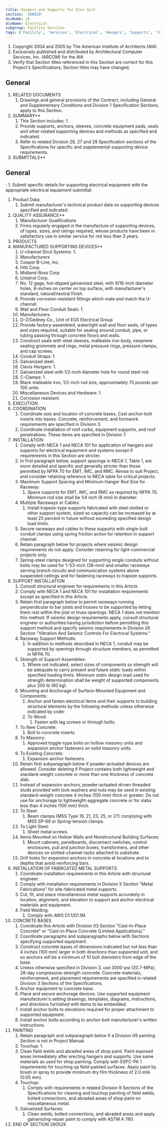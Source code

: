 ```yaml
---
title: Hangers and Supports for Elec Syst
section: '260529'
divNumb: 26
divName: Electrical
subgroup: Facility Services
tags: ['Facility', 'Services', 'Electrical', 'Hangers', 'Supports', 'for', 'Elec', 'Syst']
---
```


1. Copyright 2004 and 2005 by The American Institute of Architects (AIA)
1. Exclusively published and distributed by Architectural Computer Services, Inc. (ARCOM) for the AIA
1. Verify that Section titles referenced in this Section are correct for this Project's Specifications; Section titles may have changed.

## General

1. RELATED DOCUMENTS
   1. Drawings and general provisions of the Contract, including General and Supplementary Conditions and Division 1 Specification Sections, apply to this Section.
1. SUMMARY** 
   1. This Section includes:
      1. 
   1. Provide supports, anchors, sleeves, concrete equipment pads, seals and other related supporting devices and methods as specified and indicated. 
   1. Refer to related Division 26, 27 and 28 Specification sections of the Specifications for specific and supplemental supporting device requirements. 
1. SUBMITTALS** 

## General

:
      1. Submit specific details for supporting electrical equipment with the appropriate electrical equipment submittal. 
   1. Product Data:
      1. Submit manufacturer's technical product data on supporting devices specified and indicated. 
1. QUALITY ASSURANCE** 
   1. Manufacturer Qualifications 
   1. Firms regularly engaged in the manufacture of supporting devices, of types, sizes, and ratings required, whose products have been in satisfactory use in similar service for not less than 3 years. 
1. PRODUCTS
1. MANUFACTURED SUPPORTING DEVICES** 
   1. U-channel Strut Systems:
      1. 
   1. Manufacturers
   1. Cooper B-Line, Inc. 
   1. Hilti Corp.
   1. Midland-Ross Corp. 
   1. Unistrut Corp. 
   1. No. 12 gage, hot-dipped galvanized steel, with 9/16-inch diameter holes, 8-inches on center on top surface, with manufacturer's standard, natural/neutral finish. 
   1. Provide corrosion-resistant fittings which mate and match the U-channel. 
   1. Wall and Floor Conduit Seals:
      1. 
   1. Manufacturers
   1. O-Z/Gedney Co., Unit of EGS Electrical Group
   1. Provide factory-assembled, watertight wall and floor seals, of types and sizes required, suitable for sealing around conduit, pipe, or tubing passing through concrete floors and walls. 
   1. Construct seals with steel sleeves, malleable iron body, neoprene sealing grommets and rings, metal pressure rings, pressure clamps, and cap screws. 
   1. Conduit Straps:
      1. 
   1. Galvanized steel. 
   1. Clevis Hangers:
      1. 
   1. Galvanized steel with 1/2-inch diameter hole for round steel rod. 
   1. C-Clamps:
      1. 
   1. Black malleable iron, 1/2-inch rod size, approximately 70 pounds per 100 units. 
   1. Miscellaneous Devices and Hardware:
      1. 
   1. Corrosion resistant. 
1. EXECUTION
1. COORDINATION
   1. Coordinate size and location of concrete bases. Cast anchor-bolt inserts into bases. Concrete, reinforcement, and formwork requirements are specified in Division 3.
   1. Coordinate installation of roof curbs, equipment supports, and roof penetrations. These items are specified in Division 7.
1. INSTALLATION
   1. Comply with NECA 1 and NECA 101 for application of hangers and supports for electrical equipment and systems except if requirements in this Section are stricter.
   1. In first paragraph below, support spacings in NECA 1, Table 1, are more detailed and specific and generally stricter than those permitted by NFPA 70 for EMT, IMC, and RMC. Revise to suit Project, and consider retaining reference to NECA table for critical projects.
   1. Maximum Support Spacing and Minimum Hanger Rod Size for Raceway:
      1. Space supports for EMT, IMC, and RMC as required by NFPA 70. Minimum rod size shall be 1/4 inch (6 mm) in diameter.
   1. Multiple Raceways or Cables:
      1. Install trapeze-type supports fabricated with steel slotted or other support system, sized so capacity can be increased by at least 25 percent in future without exceeding specified design load limits.
   1. Secure raceways and cables to these supports with single-bolt conduit clamps using spring friction action for retention in support channel.
   1. Retain paragraph below for projects where seismic design requirements do not apply. Consider retaining for light-commercial projects only.
   1. Spring-steel clamps designed for supporting single conduits without bolts may be used for 1-1/2-inch (38-mm) and smaller raceways serving branch circuits and communication systems above suspended ceilings and for fastening raceways to trapeze supports.
1. SUPPORT INSTALLATION
   1. Consult structural engineer for requirements in this Article.
   1. Comply with NECA 1 and NECA 101 for installation requirements except as specified in this Article.
   1. Retain first paragraph below to permit raceways running perpendicular to bar joists and trusses to be supported by letting them rest within the joist or truss openings. NECA 1 does not mention this method. If seismic design requirements apply, consult structural engineer or authorities having jurisdiction before permitting this support method and specify seismic requirements in Division 26 Section "Vibration And Seismic Controls For Electrical Systems."
   1. Raceway Support Methods:
      1. In addition to methods described in NECA 1, conduit may be supported by openings through structure members, as permitted in NFPA 70.
   1. Strength of Support Assemblies:
      1. Where not indicated, select sizes of components so strength will be adequate to carry present and future static loads within specified loading limits. Minimum static design load used for strength determination shall be weight of supported components plus 200 lb (90 kg).
   1. Mounting and Anchorage of Surface-Mounted Equipment and Components:
      1. Anchor and fasten electrical items and their supports to building structural elements by the following methods unless otherwise indicated by code:
      1. To Wood:
         1. Fasten with lag screws or through bolts.
   1. To New Concrete:
      1. Bolt to concrete inserts.
   1. To Masonry:
      1. Approved toggle-type bolts on hollow masonry units and expansion anchor fasteners on solid masonry units.
   1. To Existing Concrete:
      1. Expansion anchor fasteners.
   1. Retain first subparagraph below if powder-actuated devices are allowed. Consider deleting if Project contains both lightweight and standard-weight concrete or more than one thickness of concrete slab.
   1. Instead of expansion anchors, powder-actuated driven threaded studs provided with lock washers and nuts may be used in existing standard-weight concrete 4 inches (100 mm) thick or greater. Do not use for anchorage to lightweight-aggregate concrete or for slabs less than 4 inches (100 mm) thick.
   1. To Steel:
      1. Beam clamps (MSS Type 19, 21, 23, 25, or 27) complying with MSS SP-69 or Spring-tension clamps.
   1. To Light Steel:
      1. Sheet metal screws.
   1. Items Mounted on Hollow Walls and Nonstructural Building Surfaces:
      1. Mount cabinets, panelboards, disconnect switches, control enclosures, pull and junction boxes, transformers, and other devices on slotted-channel racks attached to substrate.
   1. Drill holes for expansion anchors in concrete at locations and to depths that avoid reinforcing bars.
1. INSTALLATION OF FABRICATED METAL SUPPORTS
   1. Coordinate installation requirements in this Article with structural engineer.
   1. Comply with installation requirements in Division 5 Section "Metal Fabrications" for site-fabricated metal supports.
   1. Cut, fit, and place miscellaneous metal supports accurately in location, alignment, and elevation to support and anchor electrical materials and equipment.
   1. Field Welding:
      1. Comply with AWS D1.1/D1.1M.
1. CONCRETE BASES
   1. Coordinate this Article with Division 03 Section "Cast-In-Place Concrete" or "Cast-in-Place Concrete (Limited Applications)."
   1. Coordinate paragraphs and subparagraphs below with Sections specifying supported equipment.
   1. Construct concrete bases of dimensions indicated but not less than 4 inches (100 mm) larger in both directions than supported unit, and so anchors will be a minimum of 10 bolt diameters from edge of the base.
   1. Unless otherwise specified in Division 3, use 3000-psi (20.7-MPa), 28-day compressive-strength concrete. Concrete materials, reinforcement, and placement requirements are specified in related Division 3 Sections of the Specifications. 
   1. Anchor equipment to concrete base.
   1. Place and secure anchorage devices. Use supported equipment manufacturer's setting drawings, templates, diagrams, instructions, and directions furnished with items to be embedded.
   1. Install anchor bolts to elevations required for proper attachment to supported equipment.
   1. Install anchor bolts according to anchor-bolt manufacturer's written instructions.
1. PAINTING
   1. Retain paragraph and subparagraph below if a Division 09 painting Section is not in Project Manual.
   1. Touchup:
      1. 
   1. Clean field welds and abraded areas of shop paint. Paint exposed areas immediately after erecting hangers and supports. Use same materials as used for shop painting. Comply with SSPC-PA 1 requirements for touching up field-painted surfaces. Apply paint by brush or spray to provide minimum dry film thickness of 2.0 mils (0.05 mm).
   1. Touchup:
      1. Comply with requirements in related Division 9 Sections of the Specifications for cleaning and touchup painting of field welds, bolted connections, and abraded areas of shop paint on miscellaneous metal.
   1. Galvanized Surfaces:
      1. Clean welds, bolted connections, and abraded areas and apply galvanizing-repair paint to comply with ASTM A 780.
1. END OF SECTION 260529

